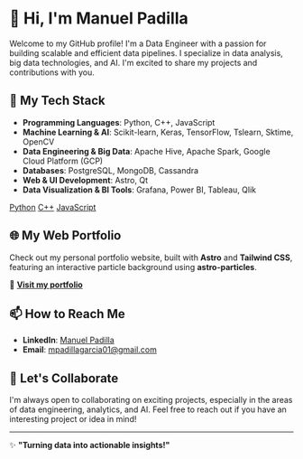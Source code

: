 # 👋 Hi, I'm Manuel Padilla

Welcome to my GitHub profile! I'm a Data Engineer with a passion for building scalable and efficient data pipelines. I specialize in data analysis, big data technologies, and AI. I'm excited to share my projects and contributions with you.

## 🚀 My Tech Stack

- **Programming Languages**: Python, C++, JavaScript
- **Machine Learning & AI**: Scikit-learn, Keras, TensorFlow, Tslearn, Sktime, OpenCV
- **Data Engineering & Big Data**: Apache Hive, Apache Spark, Google Cloud Platform (GCP)
- **Databases**: PostgreSQL, MongoDB, Cassandra
- **Web & UI Development**: Astro, Qt
- **Data Visualization & BI Tools**: Grafana, Power BI, Tableau, Qlik

[Python](https://img.shields.io/badge/Python-3776AB?style=flat&logo=python&logoColor=white)
[C++](https://img.shields.io/badge/C%2B%2B-00599C?style=flat&logo=c%2B%2B&logoColor=white)
[JavaScript](https://img.shields.io/badge/JavaScript-F7DF1E?style=flat&logo=javascript&logoColor=black)

## 🌐 My Web Portfolio

Check out my personal portfolio website, built with **Astro** and **Tailwind CSS**, featuring an interactive particle background using **astro-particles**.

🔗 **[Visit my portfolio](https://mpadilla.netlify.app)**

## 📫 How to Reach Me

- **LinkedIn**: [Manuel Padilla](https://www.linkedin.com/in/mpadillagarcia)
- **Email**: [mpadillagarcia01@gmail.com](mailto:mpadillagarcia01@gmail.com)

## 💬 Let's Collaborate

I'm always open to collaborating on exciting projects, especially in the areas of data engineering, analytics, and AI. Feel free to reach out if you have an interesting project or idea in mind!

---

✨ **"Turning data into actionable insights!"**
